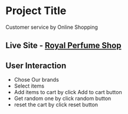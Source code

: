 # Project Title

Customer service by Online Shopping

## Live Site - [Royal Perfume Shop](https://dainty-madeleine-2335d2.netlify.app/)

## User Interaction

- Chose Our brands
- Select items
- Add items to cart by click Add to cart button
- Get random one by click random button
- reset the cart by click reset button
